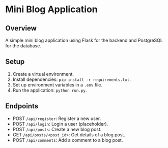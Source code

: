 # Mini Blog Application

## Overview
A simple mini blog application using Flask for the backend and PostgreSQL for the database.

## Setup
1. Create a virtual environment.
2. Install dependencies: `pip install -r requirements.txt`.
3. Set up environment variables in a `.env` file.
4. Run the application: `python run.py`.

## Endpoints
- POST `/api/register`: Register a new user.
- POST `/api/login`: Login a user (placeholder).
- POST `/api/posts`: Create a new blog post.
- GET `/api/posts/<post_id>`: Get details of a blog post.
- POST `/api/comments`: Add a comment to a blog post.
